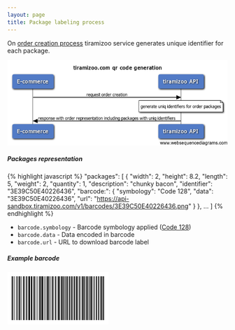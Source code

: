```yaml
---
layout: page
title: Package labeling process
---
```


On [order creation process](/orders.html) tiramizoo service generates unique identifier for each package.

![Generate identifier for a package](/assets/images/qr_step1.png)


##### Packages representation #####
{% highlight javascript %}
"packages": [
  {
    "width": 2,
    "height": 8.2,
    "length": 5,
    "weight": 2,
    "quantity": 1,
    "description": "chunky bacon",
    "identifier": "3E39C50E40226436",
    "barcode:": {
      "symbology": "Code 128",
      "data": "3E39C50E40226436",
      "url": "https://api-sandbox.tiramizoo.com/v1/barcodes/3E39C50E40226436.png"
    }
  },
  ...
]
{% endhighlight %}

 * `barcode.symbology` - Barcode symbology applied ([Code 128](http://en.wikipedia.org/wiki/Code_128))
 * `barcode.data`      - Data encoded in barcode
 * `barcode.url`       - URL to download barcode label


##### Example barcode #####
![Barcode](/assets/images/3E39C50E40226436.png)
